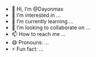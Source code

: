 - 👋 Hi, I’m @Dayonmax
- 👀 I’m interested in ...
- 🌱 I’m currently learning ...
- 💞️ I’m looking to collaborate on ...
- 📫 How to reach me ...
- 😄 Pronouns: ...
- ⚡ Fun fact: ...

<!---
Dayonmax/Dayonmax is a ✨ special ✨ repository because its `README.md` (this file) appears on your GitHub profile.
You can click the Preview link to take a look at your changes.
--->
